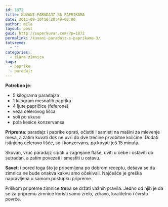 ```yaml
---
id: 1872
title: KUVANI PARADAJZ SA PAPRIKAMA
date: 2011-09-10T10:20:49+00:00
author: mila
layout: post
guid: http://superkuvar.com/?p=1872
permalink: /kuvani-paradajz-s-paprikama-3/
totvreme:
  - ""
categories:
  - slana zimnica
tags:
  - paprike
  - paradajz
---
```

**Potrebno je**:

  * 5 kilograma paradajza
  * 1 kilogram mesnatih paprika
  * 4 ljute papričice (feferone)
  * veza celerovog lišća
  * soli po ukusu
  * pola kesice konzervansa

**Priprema**: paradajz i paprike oprati, očistiti i samleti na mašini za mlevenje mesa, a zatim kuvati dok ne uvri do dve trećine prvobitne količine. Dodati isitnjeno celerovo lišće, so i konzervans, pa kuvati još 15 minuta.

Skuvan, vruć paradajz sipati u zagrejane flaše, uviti u ćebe i ostaviti do sutradan, a zatim povezati i smestiti u ostavu.

**Savet**: i pored toga što je pripemljena po dobrom receptu, dešava se da zimnica ne bude onakva kakvu smo očekivali. Najčešće je greška napravljena u samom postupku pripreme.

Prilikom pripreme zimnice treba se držati važnih pravila. Jedno od njih je da se za pripremu zimnice koristi samo zrelo, zdravo, kvalitetno i čvrsto povrće.